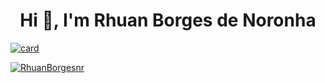 <h1 align="center">Hi 👋, I'm Rhuan Borges de Noronha</h1>

[![card](https://github-readme-stats.vercel.app/api?username=RhuanBorgesnr&theme=default)](https://github.com/RhuanBorgesnr/)

[![RhuanBorgesnr](https://github-readme-stats.vercel.app/api/top-langs/?username=RhuanBorgesnr&hide=html&layout=compact&theme=default)](https://github.com/RhuanBorgesnr/)
